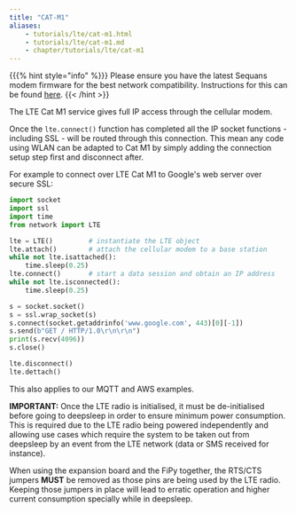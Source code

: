 ```yaml
---
title: "CAT-M1"
aliases:
    - tutorials/lte/cat-m1.html
    - tutorials/lte/cat-m1.md
    - chapter/tutorials/lte/cat-m1
---
```

{{{% hint style="info" %}}}
Please ensure you have the latest Sequans modem firmware for the best network compatibility. Instructions for this can be found [here](firmware).
{{< /hint >}}

The LTE Cat M1 service gives full IP access through the cellular modem.

Once the `lte.connect()` function has completed all the IP socket functions - including SSL - will be routed through this connection. This mean any code using WLAN can be adapted to Cat M1 by simply adding the connection setup step first and disconnect after.

For example to connect over LTE Cat M1 to Google's web server over secure SSL:

```python
import socket
import ssl
import time
from network import LTE

lte = LTE()         # instantiate the LTE object
lte.attach()        # attach the cellular modem to a base station
while not lte.isattached():
    time.sleep(0.25)
lte.connect()       # start a data session and obtain an IP address
while not lte.isconnected():
    time.sleep(0.25)

s = socket.socket()
s = ssl.wrap_socket(s)
s.connect(socket.getaddrinfo('www.google.com', 443)[0][-1])
s.send(b"GET / HTTP/1.0\r\n\r\n")
print(s.recv(4096))
s.close()

lte.disconnect()
lte.dettach()
```

This also applies to our MQTT and AWS examples.

**IMPORTANT:** Once the LTE radio is initialised, it must be de-initialised before going to deepsleep in order to ensure minimum power consumption. This is required due to the LTE radio being powered independently and allowing use cases which require the system to be taken out from deepsleep by an event from the LTE network (data or SMS received for instance).

When using the expansion board and the FiPy together, the RTS/CTS jumpers **MUST** be removed as those pins are being used by the LTE radio. Keeping those jumpers in place will lead to erratic operation and higher current consumption specially while in deepsleep.

